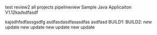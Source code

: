 test review2 all projects pipelineview
Sample Java Applicaiton V1.12kadsdfasdf

kajsdhfsdfassgsdfg
asdfasdasdfasasdfas
asdfasd
BUILD1:
BUILD2:
new update
new update
new update
new update
